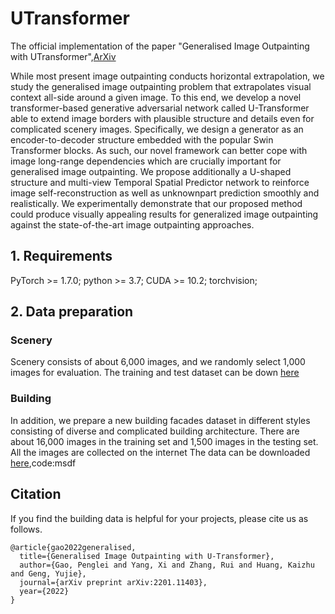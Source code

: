 # UTransformer
The official implementation of the paper "Generalised Image Outpainting with UTransformer",[ArXiv](https://arxiv.org/abs/2201.11403)

While most present image outpainting conducts horizontal extrapolation, we study the generalised image outpainting problem that extrapolates visual context all-side around a given image. To this end, we develop a novel transformer-based generative adversarial network called U-Transformer able to extend image borders with plausible structure and details even for complicated scenery images. Specifically, we design a generator as an encoder-to-decoder structure embedded with the popular Swin Transformer blocks. As such, our novel framework can better cope with image long-range dependencies which are crucially important for generalised image outpainting. We propose additionally a U-shaped structure and multi-view Temporal Spatial Predictor network to reinforce image self-reconstruction as well as unknownpart prediction smoothly and realistically. We experimentally demonstrate that our proposed method could produce visually appealing results for generalized image outpainting against the state-of-the-art image outpainting approaches.

## 1. Requirements
PyTorch >= 1.7.0;
python >= 3.7;
CUDA >= 10.2;
torchvision;

## 2. Data preparation

### Scenery
Scenery consists of about 6,000 images, and we randomly select 1,000 images for evaluation. The training and test dataset can be down [here](https://github.com/z-x-yang/NS-Outpainting)

### Building
In addition, we prepare a new building facades dataset in different styles consisting of diverse and complicated building architecture. There are about 16,000 images in the training set and 1,500 images in the testing set. All the images are collected on the internet The data can be downloaded [here](https://pan.baidu.com/s/1DhRn1BFm10GlfkQLRe56AA?pwd=msdf),code:msdf


## Citation
If you find the building data is helpful for your projects, please cite us as follows.
```
@article{gao2022generalised,
  title={Generalised Image Outpainting with U-Transformer},
  author={Gao, Penglei and Yang, Xi and Zhang, Rui and Huang, Kaizhu and Geng, Yujie},
  journal={arXiv preprint arXiv:2201.11403},
  year={2022}
}
```
